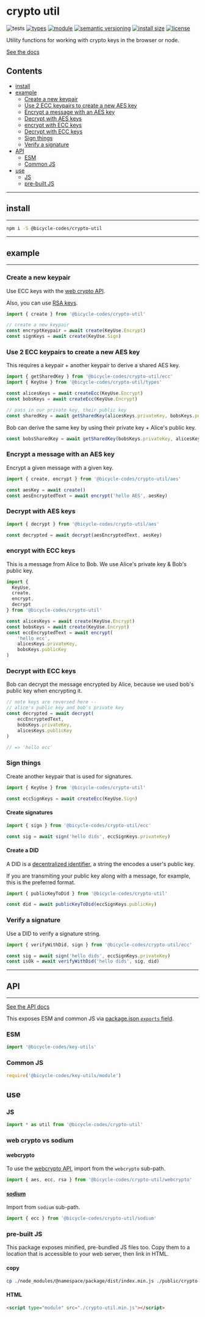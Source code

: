 # crypto util
![tests](https://github.com/bicycle-codes/crypto-util/actions/workflows/nodejs.yml/badge.svg)
[![types](https://img.shields.io/npm/types/@bicycle-codes/crypto-util?style=flat-square)](README.md)
[![module](https://img.shields.io/badge/module-ESM%2FCJS-blue?style=flat-square)](README.md)
[![semantic versioning](https://img.shields.io/badge/semver-2.0.0-blue?logo=semver&style=flat-square)](https://semver.org/)
[![install size](https://flat.badgen.net/packagephobia/install/@bicycle-codes/crypto-util)](https://packagephobia.com/result?p=@bicycle-codes/crypto-util)
[![license](https://img.shields.io/badge/license-MIT-brightgreen.svg?style=flat-square)](LICENSE)

Utility functions for working with crypto keys in the browser or node.

[See the docs](https://bicycle-codes.github.io/crypto-util/)

## Contents

<!-- toc -->

- [install](#install)
- [example](#example)
  * [Create a new keypair](#create-a-new-keypair)
  * [Use 2 ECC keypairs to create a new AES key](#use-2-ecc-keypairs-to-create-a-new-aes-key)
  * [Encrypt a message with an AES key](#encrypt-a-message-with-an-aes-key)
  * [Decrypt with AES keys](#decrypt-with-aes-keys)
  * [encrypt with ECC keys](#encrypt-with-ecc-keys)
  * [Decrypt with ECC keys](#decrypt-with-ecc-keys)
  * [Sign things](#sign-things)
  * [Verify a signature](#verify-a-signature)
- [API](#api)
  * [ESM](#esm)
  * [Common JS](#common-js)
- [use](#use)
  * [JS](#js)
  * [pre-built JS](#pre-built-js)

<!-- tocstop -->

--------------------------------------------------------------
## install
--------------------------------------------------------------

```sh
npm i -S @bicycle-codes/crypto-util
```

--------------------------------------------------------------
## example
--------------------------------------------------------------

### Create a new keypair

Use ECC keys with the [web crypto API](https://developer.mozilla.org/en-US/docs/Web/API/Web_Crypto_API).

Also, you can use [RSA keys](./test/index.ts#L62).

```js
import { create } from '@bicycle-codes/crypto-util'

// create a new keypair
const encryptKeypair = await create(KeyUse.Encrypt)
const signKeys = await create(KeyUse.Sign)
```

### Use 2 ECC keypairs to create a new AES key
This requires a keypair + another keypair to derive a shared AES key.

```js
import { getSharedKey } from '@bicycle-codes/crypto-util/ecc'
import { KeyUse } from '@bicycle-codes/crypto-util/types'

const alicesKeys = await createEcc(KeyUse.Encrypt)
const bobsKeys = await createEcc(KeyUse.Encrypt)

// pass in our private key, their public key
const sharedKey = await getSharedKey(alicesKeys.privateKey, bobsKeys.publicKey)
```

Bob can derive the same key by using their private key + Alice's public key.

```js
const bobsSharedKey = await getSharedKey(bobsKeys.privateKey, alicesKeys.publicKey)
```

### Encrypt a message with an AES key
Encrypt a given message with a given key.

```js
import { create, encrypt } from '@bicycle-codes/crypto-util/aes'

const aesKey = await create()
const aesEncryptedText = await encrypt('hello AES', aesKey)
```

### Decrypt with AES keys

```js
import { decrypt } from '@bicycle-codes/crypto-util/aes'

const decrypted = await decrypt(aesEncryptedText, aesKey)
```

### encrypt with ECC keys
This is a message from Alice to Bob. We use Alice's private key & Bob's
public key.

```js
import {
  KeyUse,
  create,
  encrypt,
  decrypt
} from '@bicycle-codes/crypto-util'

const alicesKeys = await create(KeyUse.Encrypt)
const bobsKeys = await create(KeyUse.Encrypt)
const eccEncryptedText = await encrypt(
    'hello ecc',
    alicesKeys.privateKey,
    bobsKeys.publicKey
)
```

### Decrypt with ECC keys
Bob can decrypt the message encrypted by Alice, because we used bob's public
key when encrypting it.

```js
// note keys are reversed here --
// alice's public key and bob's private key
const decrypted = await decrypt(
    eccEncryptedText,
    bobsKeys.privateKey,
    alicesKeys.publicKey
)

// => 'hello ecc'
```

### Sign things
Create another keypair that is used for signatures.

```js
import { KeyUse } from '@bicycle-codes/crypto-util'

const eccSignKeys = await createEcc(KeyUse.Sign)
```

#### Create signatures

```js
import { sign } from '@bicycle-codes/crypto-util/ecc'

const sig = await sign('hello dids', eccSignKeys.privateKey)
```

#### Create a DID
A DID is a [decentralized identifier](https://github.com/w3c/did-wg/blob/main/did-explainer.md), a string the encodes a user's public key.

If you are transmiting your public key along with a message, for example, this is the preferred format.

```js
import { publicKeyToDid } from '@bicycle-codes/crypto-util'

const did = await publicKeyToDid(eccSignKeys.publicKey)
```

### Verify a signature
Use a DID to verify a signature string.

```js
import { verifyWithDid, sign } from '@bicycle-codes/crypto-util/ecc'

const sig = await sign('hello dids', eccSignKeys.privateKey)
const isOk = await verifyWithDid('hello dids', sig, did)
```


--------------------------------------------------------------
## API
--------------------------------------------------------------

[See the API docs](https://bicycle-codes.github.io/crypto-util/)

This exposes ESM and common JS via [package.json `exports` field](https://nodejs.org/api/packages.html#exports).

### ESM
```js
import '@bicycle-codes/key-utils'
```

### Common JS
```js
require('@bicycle-codes/key-utils/module')
```

## use

### JS
```js
import * as util from '@bicycle-codes/crypto-util'
```

### web crypto vs sodium

#### webcrypto
To use the [webcrypto API](https://developer.mozilla.org/en-US/docs/Web/API/Web_Crypto_API), import from the `webcrypto` sub-path.

```js
import { aes, ecc, rsa } from '@bicycle-codes/crypto-util/webcrypto'
```

#### [sodium](https://libsodium.gitbook.io/doc)
Import from `sodium` sub-path.

```js
import { ecc } from '@bicycle-codes/crypto-util/sodium'
```

### pre-built JS
This package exposes minified, pre-bundled JS files too. Copy them to a location
that is accessible to your web server, then link in HTML.

#### copy
```sh
cp ./node_modules/@namespace/package/dist/index.min.js ./public/crypto-util
```

#### HTML
```html
<script type="module" src="./crypto-util.min.js"></script>
```
